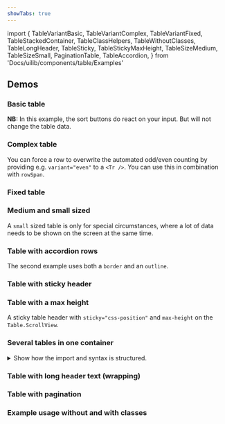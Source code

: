 ```yaml
---
showTabs: true
---
```


import {
TableVariantBasic,
TableVariantComplex,
TableVariantFixed,
TableStackedContainer,
TableClassHelpers,
TableWithoutClasses,
TableLongHeader,
TableSticky,
TableStickyMaxHeight,
TableSizeMedium,
TableSizeSmall,
PaginationTable,
TableAccordion,
} from 'Docs/uilib/components/table/Examples'

## Demos

### Basic table

**NB:** In this example, the sort buttons do react on your input. But will not change the table data.

<TableVariantBasic />

### Complex table

You can force a row to overwrite the automated odd/even counting by providing e.g. `variant="even"` to a `<Tr />`. You can use this in combination with `rowSpan`.

<TableVariantComplex />

### Fixed table

<TableVariantFixed />

### Medium and small sized

<TableSizeMedium />

A `small` sized table is only for special circumstances, where a lot of data needs to be shown on the screen at the same time.

<TableSizeSmall />

### Table with accordion rows

The second example uses both a `border` and an `outline`.

<TableAccordion />

### Table with sticky header

<TableSticky />

### Table with a max height

A sticky table header with `sticky="css-position"` and `max-height` on the `Table.ScrollView`.

<TableStickyMaxHeight />

### Several tables in one container

<details>
  <summary class="dnb-p">
    Show how the import and syntax is structured.
  </summary>

```jsx
import TableContainer from '@dnb/eufemia/components/table/TableContainer'
render(
  <TableContainer>
    <TableContainer.Head>
      <H2>Heading</H2>
    </TableContainer.Head>

    <TableContainer.Body>
      <Table />
      <Table />
    </TableContainer.Body>

    <TableContainer.Foot>
      <P>Footer</P>
    </TableContainer.Foot>
  </TableContainer>
)
```

</details>

<TableStackedContainer />

### Table with long header text (wrapping)

<TableLongHeader />

### Table with pagination

<PaginationTable />

### Example usage without and with classes

<TableWithoutClasses />
<TableClassHelpers />
